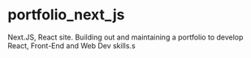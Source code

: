 # portfolio_next_js
Next.JS, React site. Building out and maintaining a portfolio to develop React, Front-End and Web Dev skills.s
